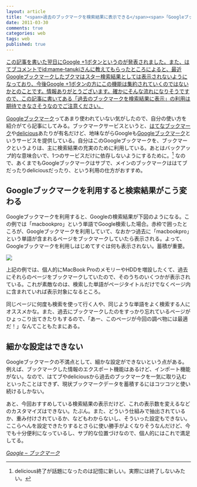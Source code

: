 ```yaml
---
layout: article
title: "<span>過去のブックマークを検索結果に表示できる</span><span>「Googleブックマーク」が便利</span>"
date: 2011-03-30
comments: true
categories: web
tags: web
published: true
---
```


<ins>この記事を書いた翌日に[Google +1ボタン](http://www.google.com/+1/button/)というのが発表されました。また、はてブコメントでid:mame-tanukiさんに教えてもらったところによると、最近Googleブックマークしたブクマは[スター検索結果としては表示されない](http://d.hatena.ne.jp/amatanoyo/20110316/1300275726)ようになっており、今後Google +1ボタンの方にこの機能は集約されていくのではないかとのことです。情報ありがとうございます。確かにそんな流れになりそうですので、この記事に書いてある「過去のブックマークを検索結果に表示」の利用は期待できなさそうなのでご注意ください。</ins>

[Googleブックマーク](https://www.google.com/bookmarks/?hl=ja)ってあまり使われていない気がしたので、自分の使い方を紹介がてら記事にしてみる。ブックマークサービスというと、[はてなブックマーク](http://b.hatena.ne.jp/)や[delicious](http://www.delicious.com/)あたりが有名だけど、地味ながらGoogleも[Googleブックマーク](https://www.google.com/bookmarks/?hl=ja)というサービスを提供している。自分はこのGoogleブックマークを、ブックマークというよりは、主に検索結果の充実のために利用している。あとはバックアップ的な意味合いで、1つのサービスだけに依存しないようにするために。[^1] なので、あくまでもGoogleブックマークはサブで、メインのブックマークははてブだったりdeliciousだったり、という利用の仕方がおすすめ。

<!-- READMORE -->


## Googleブックマークを利用すると検索結果がこう変わる

Googleブックマークを利用すると、Googleの検索結果が下図のようになる。この例では「macbookpro」という単語でGoogle検索した場合。赤枠で囲ったところが、Googleブックマークを利用していて、なおかつ過去に「macbookpro」という単語が含まれるページをブックマークしていたら表示される。よって、Googleブックマークを利用しはじめてすぐは何も表示されない。蓄積が重要。

[![](/assets/2011/03/30/google-bookmark-search-result-01.png)](/assets/2011/03/30/google-bookmark-search-result-01.png)

上記の例では、個人的にMacBook ProのメモリーやHDDを増設したくて、過去にそれらのページをブックマークしていたので、そのうちのいくつかが表示されている。これが素敵なのは、検索した単語がページタイトルだけでなくページ内に含まれていれば表示対象になるところ。

同じページに何度も検索を使って行く人や、同じような単語をよく検索する人にオススメかな。また、過去にブックマークしたのをすっかり忘れているページがひょっこり出てきたりもするので、「あー、このページが今回の調べ物には最適だ！」なんてこともたまにある。

## 細かな設定はできない
Googleブックマークの不満点として、細かな設定ができないという点がある。例えば、ブックマークした情報のエクスポート機能はあるけど、インポート機能がない。なので、はてブやdeliciousから過去のブックマークを一気に取り込むといったことはできず、現状ブックマークデータを蓄積するにはコツコツと使い続けるしかない。

あと、今回おすすめしている検索結果の表示だけど、これの表示数を変えるなどのカスタマイズはできない。たぶん。また、どういう仕組みで抽出されているか、重み付けされているか、などもわからないし、そういった設定もできない。ここらへんを設定できたりするとさらに使い勝手がよくなりそうなんだけど、今でも十分便利になっているし、サブ的な位置づけなので、個人的にはこれで満足してる。

<cite>[Google &#8211; ブックマーク](https://www.google.com/bookmarks/)</cite>

[^1]: delicious終了が話題になったのは記憶に新しい。実際には終了しないみたい。
